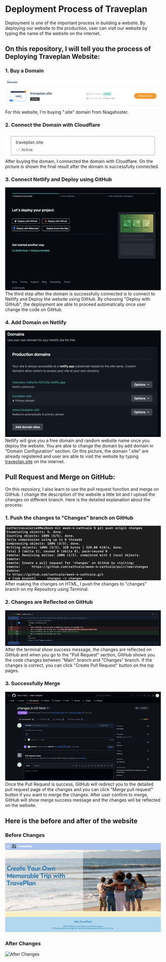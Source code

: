 # Deployment Process of Traveplan

Deployment is one of the important process in building a website.
By deploying our website to the production, user can visit our website by typing the name of the website on the internet.

## On this repository, I will tell you the process of Deploying Traveplan Website:
### 1. Buy a Domain
![Buy Site Domain](Photos/Domain.png)
For this website, I'm buying ".site" domain from Niagahoster.

### 2. Connect the Domain with Cloudflare
![Connect Domain with Cloudflare](Photos/cloudflare.png)
After buying the domain, I connected the domain with Cloudflare.
On the picture is shown the final result after the domain is successfully connected.

### 3. Connect Netlify and Deploy using GitHub
![Deploying on Netlify](Photos/Deploy.png)
The third step after the domain is successfully connected is to connect to Netlify and Deploy the website using GitHub.
By choosing "Deploy with GitHub", the deployment are able to proceed automatically once user change the code on GitHub.

### 4. Add Domain on Netlify
![Final Result of Domain in Netlify](Photos/Final.png)
Netlify will give you a free domain and random website name once you deploy the website. You are able to change the domain by add domain in "Domain Configuration" section.
On this picture, the domain ".site" are already registered and user are able to visit the website by typing [traveplan.site](https://traveplan.site/) on the internet.

## Pull Request and Merge on GitHub:
On this reposiory, I also learn to use the pull request function and merge on GitHub.
I change the description of the website a little bit and I upload the changes on different branch. Here is the detailed explanation about the process:

### 1. Push the changes to "Changes" branch on GitHub
![Push changes on Terminal](Photos/Terminal.png)
After making the changes on HTML, I push the changes to "changes" branch on my Repository using Terminal.

### 2. Changes are Reflected on GitHub
![Changes are Reflected on GitHub](Photos/CG.png)
After the terminal show success message, the changes are reflected on GitHub and when you go to the "Pull Request" section, GitHub shows you the code changes between "Main" branch and "Changes" branch.
If the changes is correct, you can click "Create Pull Request" button on the top pages.

### 3. Successfully Merge
![Success Merge Message](Photos/merge.png)
Once the Pull Request is success, GitHub will redirect you to the detailed pull request page of the changes and you can click "Merge pull request" button if you want to merge the changes.
After user confirm to merge, GitHub will show merge success message and the changes will be reflected on the website.

## Here is the before and after of the website
### Before Changes
![Before Changes](Photos/Before.png)
### After Changes
![After Changes](Photos/After.png)


